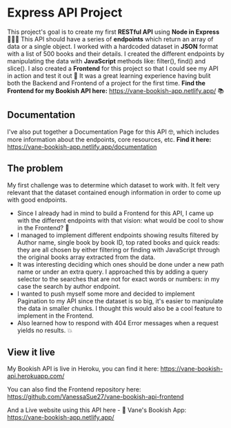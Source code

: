 # Express API Project

This project's goal is to create my first **RESTful API** using **Node in Express** 💪👩‍💻 This API should have a series of **endpoints** which return an array of data or a single object. I worked with a hardcoded dataset in **JSON** format with a list of 500 books and their details. I created the different endpoints by manipulating the data with **JavaScript** methods like: filter(), find() and slice(). I also created a **Frontend** for this project so that I could see my API in action and test it out 🎈 It was a great learning experience having bulit both the Backend and Frontend of a project for the first time. **Find the Frontend for my Bookish API here:** https://vane-bookish-app.netlify.app/ 📚

## Documentation

I've also put together a Documentation Page for this API 🤓, which includes more information about the endpoints, core resources, etc. **Find it here:** https://vane-bookish-app.netlify.app/documentation

## The problem

My first challenge was to determine which dataset to work with. It felt very relevant that the dataset contained enough information in order to come up with good endpoints.

- Since I already had in mind to build a Frontend for this API, I came up with the different endpoints with that vision: what would be cool to show in the Frontend? 🧐
- I managed to implement different endpoints showing results filtered by Author name, single book by book ID, top rated books and quick reads: they are all chosen by either filtering or finding with JavaScript through the original books array extracted from the data.
- It was interesting deciding which ones should be done under a new path name or under an extra query. I approached this by adding a query selector to the searches that are not for exact words or numbers: in my case the search by author endpoint.
- I wanted to push myself some more and decided to implement Pagination to my API since the dataset is so big, it's easier to manipulate the data in smaller chunks. I thought this would also be a cool feature to implement in the Frontend.
- Also learned how to respond with 404 Error messages when a request yields no results. 💥

## View it live

My Bookish API is live in Heroku, you can find it here: https://vane-bookish-api.herokuapp.com/

You can also find the Frontend repository here: https://github.com/VanessaSue27/vane-bookish-api-frontend

And a Live website using this API here - 📕 Vane's Bookish App: https://vane-bookish-app.netlify.app/
